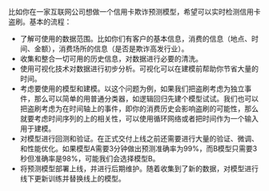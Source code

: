 
比如你在一家互联网公司想做一个信用卡欺诈预测模型，希望可以实时检测信用卡盗刷。基本的流程：



- 了解可使用的数据范围。比如你们有客户的基本信息，消费的信息（地点、时间、金额），消费场所的信息（是否是欺诈高发行业）。
- 收集和整合一切可用的历史信息，对数据进行必要的清洗。
- 使用可视化技术对数据进行初步分析。可视化可以在建模前帮助你节省大量的时间。
- 考虑要使用的模型和建模。以这个问题为例，如果我们把盗刷考虑为独立事件，那么可以简单的用普通分类器，如逻辑回归先建个模型试试。我们也可以把盗刷考虑为在时间轴上的事件，即你的消费历史会影响盗刷的可能性，那么就要考虑时间序列的上的相关性，可以使用循环网络或者把时间作为一个输入用于建模。
- 对模型进行回测和验证。在正式交付上线之前还需要进行大量的验证、微调、和性能优化。如果模型A需要3分钟做出预测准确率为99%，而B模型只需要3秒但准确率是98%，可能我们会选择模型B。
- 将预测模型部署上线，并进行后期维护。随着收集到了新的数据，对模型进行线下更新训练并替换线上的模型。
